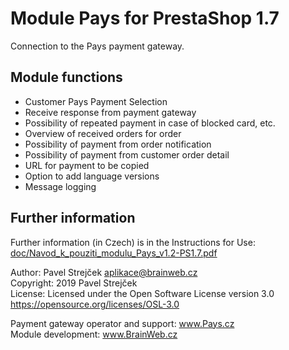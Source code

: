 # Module Pays for PrestaShop 1.7

Connection to the Pays payment gateway.

## Module functions

- Customer Pays Payment Selection
- Receive response from payment gateway
- Possibility of repeated payment in case of blocked card, etc.
- Overview of received orders for order
- Possibility of payment from order notification
- Possibility of payment from customer order detail
- URL for payment to be copied
- Option to add language versions
- Message logging

## Further information

Further information (in Czech) is in the Instructions for Use:  
[doc/Navod_k_pouziti_modulu_Pays_v1.2-PS1.7.pdf](doc/Navod_k_pouziti_modulu_Pays_v1.2-PS1.7.pdf)

Author:    Pavel Strejček <aplikace@brainweb.cz>  
Copyright: 2019 Pavel Strejček  
License:   Licensed under the Open Software License version 3.0  https://opensource.org/licenses/OSL-3.0

Payment gateway operator and support: www.Pays.cz  
Module development: www.BrainWeb.cz
